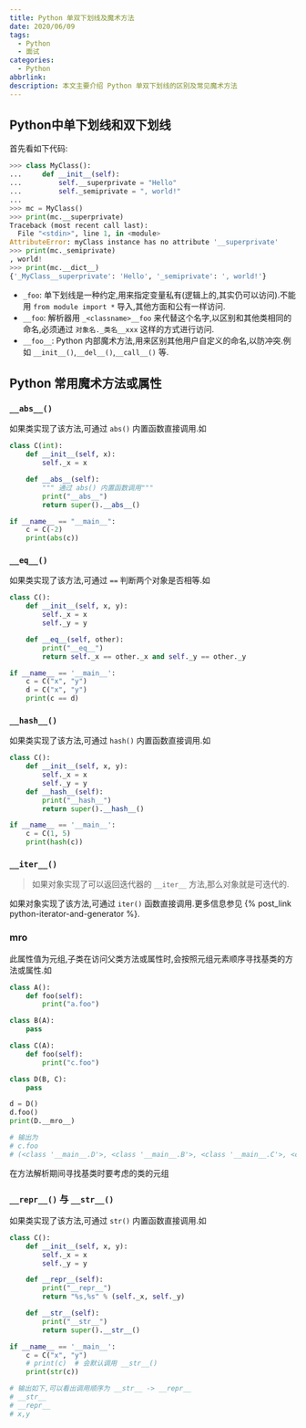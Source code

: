 ```yaml
---
title: Python 单双下划线及魔术方法
date: 2020/06/09
tags:
  - Python
  - 面试
categories:
  - Python
abbrlink: 
description: 本文主要介绍 Python 单双下划线的区别及常见魔术方法
---
```


## Python中单下划线和双下划线

首先看如下代码:

```python
>>> class MyClass():
...     def __init__(self):
...         self.__superprivate = "Hello"
...         self._semiprivate = ", world!"
...
>>> mc = MyClass()
>>> print(mc.__superprivate)
Traceback (most recent call last):
  File "<stdin>", line 1, in <module>
AttributeError: myClass instance has no attribute '__superprivate'
>>> print(mc._semiprivate)
, world!
>>> print(mc.__dict__)
{'_MyClass__superprivate': 'Hello', '_semiprivate': ', world!'}
```

- `_foo`: 单下划线是一种约定,用来指定变量私有(逻辑上的,其实仍可以访问).不能用 `from module import *` 导入,其他方面和公有一样访问.
- `__foo`: 解析器用 `_<classname>__foo` 来代替这个名字,以区别和其他类相同的命名,必须通过 `对象名._类名__xxx` 这样的方式进行访问.
- `__foo__`: Python 内部魔术方法,用来区别其他用户自定义的命名,以防冲突.例如 `__init__()`,`__del__()`,`__call__()` 等.

## Python 常用魔术方法或属性

### `__abs__()`

如果类实现了该方法,可通过 `abs()` 内置函数直接调用.如

```python
class C(int):
    def __init__(self, x):
        self._x = x

    def __abs__(self):
        """ 通过 abs() 内置函数调用"""
        print("__abs__")
        return super().__abs__()

if __name__ == "__main__":
    c = C(-2)
    print(abs(c))

```

### `__eq__()`

如果类实现了该方法,可通过 `==` 判断两个对象是否相等.如

```python
class C():
    def __init__(self, x, y):
        self._x = x
        self._y = y

    def __eq__(self, other):
        print("__eq__")
        return self._x == other._x and self._y == other._y

if __name__ == '__main__':
    c = C("x", "y")
    d = C("x", "y")
    print(c == d)
```

### `__hash__()`

如果类实现了该方法,可通过 `hash()` 内置函数直接调用.如

```python
class C():
    def __init__(self, x, y):
        self._x = x
        self._y = y
    def __hash__(self):
        print("__hash__")
        return super().__hash__()

if __name__ == '__main__':
    c = C(1, 5)
    print(hash(c))

```

### `__iter__()`

> 如果对象实现了可以返回迭代器的 `__iter__` 方法,那么对象就是可迭代的.

如果对象实现了该方法,可通过 `iter()` 函数直接调用.更多信息参见 {% post_link python-iterator-and-generator %}.

### __mro__

此属性值为元组,子类在访问父类方法或属性时,会按照元组元素顺序寻找基类的方法或属性.如

```python
class A():
    def foo(self):
        print("a.foo")

class B(A):
    pass

class C(A):
    def foo(self):
        print("c.foo")

class D(B, C):
    pass

d = D()
d.foo()
print(D.__mro__)

# 输出为
# c.foo
# (<class '__main__.D'>, <class '__main__.B'>, <class '__main__.C'>, <class '__main__.A'>, <class 'object'>)
```

在方法解析期间寻找基类时要考虑的类的元组

### `__repr__()` 与 `__str__()`

如果类实现了该方法,可通过 `str()` 内置函数直接调用.如

```python
class C():
    def __init__(self, x, y):
        self._x = x
        self._y = y

    def __repr__(self):
        print("__repr__")
        return "%s,%s" % (self._x, self._y)

    def __str__(self):
        print("__str__")
        return super().__str__()

if __name__ == '__main__':
    c = C("x", "y")
    # print(c)  # 会默认调用 __str__()
    print(str(c))

# 输出如下,可以看出调用顺序为 __str__ -> __repr__
# __str__
# __repr__
# x,y
```
